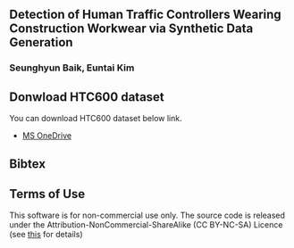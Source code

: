 ## Detection of Human Traffic Controllers Wearing Construction Workwear via Synthetic Data Generation

### Seunghyun Baik, Euntai Kim

## Donwload HTC600 dataset
You can download HTC600 dataset below link.
* [MS OneDrive](https://yonsei-my.sharepoint.com/:f:/g/personal/shbaik104_o365_yonsei_ac_kr/EoIkt1Mk_DlKnNlh71Ol1OUBBXY0zvfkgah2FbreniK3-Q?e=VZeCsn)

## Bibtex

## Terms of Use
This software is for non-commercial use only.
The source code is released under the Attribution-NonCommercial-ShareAlike (CC BY-NC-SA) Licence
(see [this](https://creativecommons.org/licenses/by-nc-sa/4.0/legalcode) for details)
